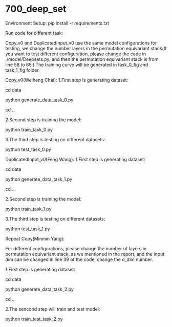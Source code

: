 # 700_deep_set
Environment Setup: pip install -r requirements.txt

Run code for different task:

Copy_v0 and DuplicatedInput_v0 use the same model configurations for testing, we change the number layers in the permutation equivariant stack(If you want to test different configuration, please change the code in ./model/Deepsets.py, and then the permutation equivariant stack is from line 58 to 65.)
The training curve will be generated in task_0_fig and task_1_fig folder.

Copy_v0(Weiheng Chai):
1.First step is generating dataset:

cd data

python generate_data_task_0.py

cd ..

2.Second step is training the model:

python train_task_0.py

3.The third step is testing on different datasets:

python test_task_0.py



DuplicatedInput_v0(Feng Wang):
1.First step is generating dataset:

cd data

python generate_data_task_1.py

cd ..

2.Second step is training the model:

python train_task_1.py

3.The third step is testing on different datasets:

python test_task_1.py

Repeat Copy(Minmin Yang):

For different configurations, please change the number of layers in permutation equivariant stack, as we mentioned in the report, and the input dim can be changed in line 39 of the code, change the d_dim number.

1.First step is generating dataset:

cd data

python generate_data_task_2.py

cd ..

2.The sencond step will train and test model:

python train_test_task_2.py
